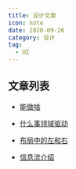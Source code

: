 ```yaml
---
title: 设计文章
icon: note
date: 2020-09-26
category: 设计
tag:
  - UI
---
```


## 文章列表

- [能做啥](01.md)

- [什么事领域驱动](02.md)

- [布局中的左和右](left-or-right.md)

- [信息流介绍](infomation-flow.md)
